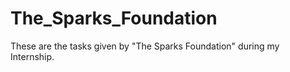 # The_Sparks_Foundation
These are the tasks given by "The Sparks Foundation" during my Internship. 
